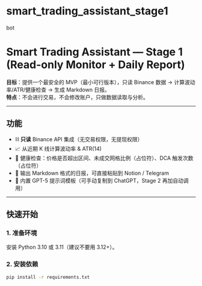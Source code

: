 # smart_trading_assistant_stage1
bot
# Smart Trading Assistant — Stage 1 (Read-only Monitor + Daily Report)

**目标**：提供一个最安全的 MVP（最小可行版本），只读 Binance 数据 → 计算波动率/ATR/健康检查 → 生成 Markdown 日报。  
**特点**：不会进行交易，不会修改账户，只做数据读取与分析。

---

## 功能
- ⛓️ **只读** Binance API 集成（无交易权限，无提现权限）
- 📈 从近期 K 线计算波动率 & ATR(14)
- 🚨 健康检查：价格是否超出区间、未成交网格比例（占位符）、DCA 触发次数（占位符）
- 📝 输出 Markdown 格式的日报，可直接粘贴到 Notion / Telegram
- 🤖 内置 GPT-5 提示词模板（可手动复制到 ChatGPT，Stage 2 再加自动调用）

---

## 快速开始

### 1. 准备环境
安装 Python 3.10 或 3.11（建议不要用 3.12+）。

### 2. 安装依赖
```bash
pip install -r requirements.txt

